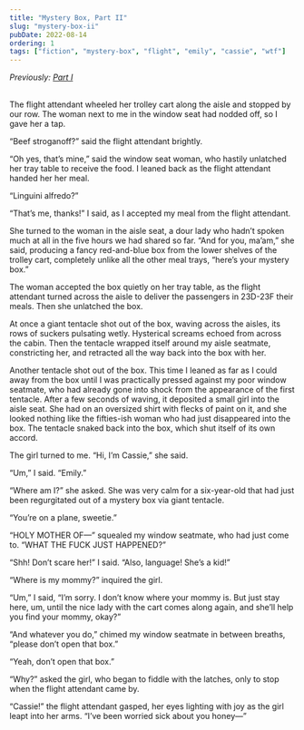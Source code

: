 ```yaml
---
title: "Mystery Box, Part II"
slug: "mystery-box-ii"
pubDate: 2022-08-14
ordering: 1
tags: ["fiction", "mystery-box", "flight", "emily", "cassie", "wtf"]
---
```


<div class="commentary">
<i>
Previously: <a href="/posts/2022/07/03/mystery-box-i/">Part I</a>
</i>
</div>

<br />

<span class="small-caps">The flight attendant wheeled her trolley cart</span> along the aisle and stopped by our row. The woman next to me in the window seat had nodded off, so I gave her a tap.

“Beef stroganoff?” said the flight attendant brightly.

“Oh yes, that’s mine,” said the window seat woman, who hastily unlatched her tray table to receive the food. I leaned back as the flight attendant handed her her meal.

“Linguini alfredo?”

“That’s me, thanks!” I said, as I accepted my meal from the flight attendant.

She turned to the woman in the aisle seat, a dour lady who hadn’t spoken much at all in the five hours we had shared so far. “And for you, ma’am,” she said, producing a fancy red-and-blue box from the lower shelves of the trolley cart, completely unlike all the other meal trays, “here’s your mystery box.”

The woman accepted the box quietly on her tray table, as the flight attendant turned across the aisle to deliver the passengers in 23D-23F their meals. Then she unlatched the box.

At once a giant tentacle shot out of the box, waving across the aisles, its rows of suckers pulsating wetly. Hysterical screams echoed from across the cabin. Then the tentacle wrapped itself around my aisle seatmate, constricting her, and retracted all the way back into the box with her.

Another tentacle shot out of the box. This time I leaned as far as I could away from the box until I was practically pressed against my poor window seatmate, who had already gone into shock from the appearance of the first tentacle. After a few seconds of waving, it deposited a small girl into the aisle seat. She had on an oversized shirt with flecks of paint on it, and she looked nothing like the fifties-ish woman who had just disappeared into the box. The tentacle snaked back into the box, which shut itself of its own accord.

The girl turned to me. “Hi, I’m Cassie,” she said.

“Um,” I said. “Emily.”

“Where am I?” she asked. She was very calm for a six-year-old that had just been regurgitated out of a mystery box via giant tentacle.

“You’re on a plane, sweetie.”

“HOLY MOTHER OF—” squealed my window seatmate, who had just come to. “WHAT THE FUCK JUST HAPPENED?”

“Shh! Don’t scare her!” I said. “Also, language! She’s a kid!”

“Where is my mommy?” inquired the girl.

“Um,” I said, “I’m sorry. I don’t know where your mommy is. But just stay here, um, until the nice lady with the cart comes along again, and she’ll help you find your mommy, okay?”

“And whatever you do,” chimed my window seatmate in between breaths, “please don’t open that box.”

“Yeah, don’t open that box.”

“Why?” asked the girl, who began to fiddle with the latches, only to stop when the flight attendant came by.

“Cassie!” the flight attendant gasped, her eyes lighting with joy as the girl leapt into her arms. “I’ve been worried sick about you honey—”